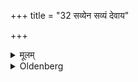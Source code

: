 +++
title = "32 सव्येन सव्यं देवाय"

+++

<details><summary>मूलम्</summary>

सव्येन सव्यं देवाय त्वा सवित्रे परिददाम्यसाविति ३२
</details>

<details><summary>Oldenberg</summary>

32. And with his left (hand) the left (shoulder) with (the formula), 'I give thee in charge to the god Savitṛ, N.N.!' (ibid. 24)
</details>
